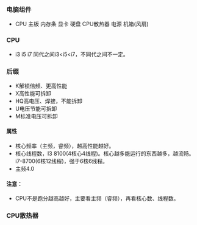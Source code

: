 ### 电脑组件

- CPU 主板 内存条 显卡 硬盘 CPU散热器 电源 机箱(风扇)

### CPU

- i3 i5 i7 同代之间i3<i5<i7，不同代之间不一定。

### 后缀

- K解锁倍频、更高性能
- X高性能可拆卸
- HQ高电压、焊接，不能拆卸
- U电压节能可拆卸
- M标准电压可拆卸

#### 属性

- 核心频率（主频，睿频），越高性能越好。
- 核心线程数，I3 8100(4核心4线程)。核心越多能运行的东西越多，越流畅。i7-8700(6核12线程)，强于6核6线程。
- 主频4.0

#### 注意：

- CPU不是跑分越高越好，主要看主频（睿频），再看核心数、线程数。

### CPU散热器